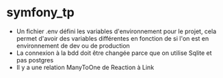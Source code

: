 # symfony_tp
- Un fichier .env défini les variables d'environnement pour le projet, cela permet d'avoir des variables différentes en fonction de si l'on est en environnement de dev ou de production
- La connexion à la bdd doit être changée parce que on utilise Sqlite et pas postgres
- Il y a une relation ManyToOne de Reaction à Link